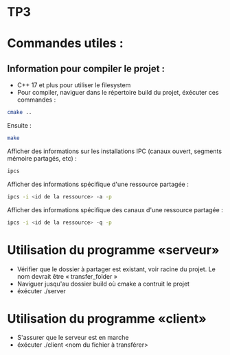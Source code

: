 # TP3

# Commandes utiles :

## Information pour compiler le projet :
- C++ 17 et plus pour utiliser le filesystem
- Pour compiler, naviguer dans le répertoire build du projet, éxécuter ces commandes :
```bash
cmake ..
```
Ensuite :
```bash
make
```

Afficher des informations sur les installations IPC (canaux ouvert, segments mémoire partagés, etc) :

```bash
ipcs
```

Afficher des informations spécifique d'une ressource partagée :

```bash
ipcs -i <id de la ressource> -a -p
```

Afficher des informations spécifique des canaux d'une ressource partagée :

```bash
ipcs -i <id de la ressource> -q -p
```

# Utilisation du programme «serveur»

-   Vérifier que le dossier à partager est existant, voir racine du projet. Le nom devrait être « transfer_folder »
-   Naviguer jusqu'au dossier build où cmake a contruit le projet
-   éxécuter ./server <port>

# Utilisation du programme «client»

-   S'assurer que le serveur est en marche
-   éxécuter ./client <id> <portServeur> <nom du fichier à transférer>
